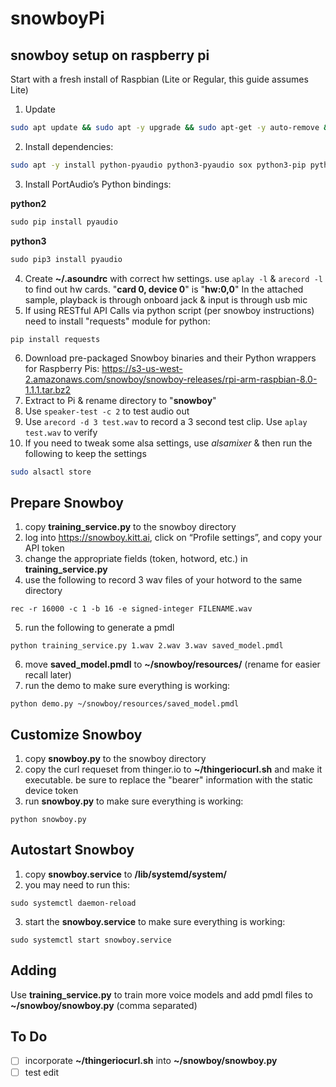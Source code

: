 # snowboyPi
## snowboy setup on raspberry pi
Start with a fresh install of Raspbian (Lite or Regular, this guide assumes Lite)
1) Update
```bash
sudo apt update && sudo apt -y upgrade && sudo apt-get -y auto-remove && sudo reboot
```
2) Install dependencies:
```bash
sudo apt -y install python-pyaudio python3-pyaudio sox python3-pip python-pip libatlas-base-dev
```
3) Install PortAudio’s Python bindings:

**python2**
```python
sudo pip install pyaudio
```
**python3**
```python
sudo pip3 install pyaudio
```
4) Create **~/.asoundrc** with correct hw settings. use `aplay -l` & `arecord -l` to find out hw cards. "**card 0, device 0**" is "**hw:0,0**"
In the attached sample, playback is through onboard jack & input is through usb mic
5) If using RESTful API Calls via python script (per snowboy instructions) need to install "requests" module for python:
```
pip install requests
```
6) Download pre-packaged Snowboy binaries and their Python wrappers for Raspberry Pis:
https://s3-us-west-2.amazonaws.com/snowboy/snowboy-releases/rpi-arm-raspbian-8.0-1.1.1.tar.bz2
7) Extract to Pi & rename directory to "**snowboy**"
8) Use `speaker-test -c 2` to test audio out
9) Use `arecord -d 3 test.wav` to record a 3 second test clip. Use `aplay test.wav` to verify
10) If you need to tweak some alsa settings, use *alsamixer* & then run the following to keep the settings
```bash
sudo alsactl store
```

## Prepare Snowboy
1) copy **training_service.py** to the snowboy directory
2) log into https://snowboy.kitt.ai, click on “Profile settings”, and copy your API token
3) change the appropriate fields (token, hotword, etc.) in **training_service.py**
4) use the following to record 3 wav files of your hotword to the same directory
```
rec -r 16000 -c 1 -b 16 -e signed-integer FILENAME.wav
```
5) run the following to generate a pmdl
```
python training_service.py 1.wav 2.wav 3.wav saved_model.pmdl
```
6) move **saved_model.pmdl** to **~/snowboy/resources/** (rename for easier recall later)
7) run the demo to make sure everything is working:
```
python demo.py ~/snowboy/resources/saved_model.pmdl
```

## Customize Snowboy
1) copy **snowboy.py** to the snowboy directory
2) copy the curl requeset from thinger.io to **~/thingeriocurl.sh** and make it executable. be sure to replace the "bearer" information with the static device token
3) run **snowboy.py** to make sure everything is working:
```
python snowboy.py
```

## Autostart Snowboy
1) copy **snowboy.service** to **/lib/systemd/system/**
2) you may need to run this:
```
sudo systemctl daemon-reload 
```
3) start the **snowboy.service** to make sure everything is working:
```
sudo systemctl start snowboy.service
```

## Adding
Use **training_service.py** to train more voice models and add pmdl files to **~/snowboy/snowboy.py** (comma separated)

## To Do
- [ ] incorporate **~/thingeriocurl.sh** into **~/snowboy/snowboy.py**
- [ ] test edit